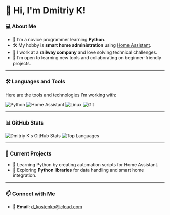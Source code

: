 # 👋 Hi, I'm Dmitriy K!

### 💻 About Me
- 🌱 I’m a novice programmer learning **Python**.
- 🛠️ My hobby is **smart home administration** using [Home Assistant](https://www.home-assistant.io/).
- 🚉 I work at a **railway company** and love solving technical challenges.
- 🤔 I’m open to learning new tools and collaborating on beginner-friendly projects.

---

### 🛠️ Languages and Tools
Here are the tools and technologies I’m working with:

![Python](https://img.shields.io/badge/-Python-333?logo=python)
![Home Assistant](https://img.shields.io/badge/-Home%20Assistant-41BDF5?logo=home-assistant)
![Linux](https://img.shields.io/badge/-Linux-FCC624?logo=linux)
![Git](https://img.shields.io/badge/-Git-F05032?logo=git)

---

### 📊 GitHub Stats
![Dmitriy K's GitHub Stats](https://github-readme-stats.vercel.app/api?username=DmitriyK&show_icons=true&theme=radical)
![Top Languages](https://github-readme-stats.vercel.app/api/top-langs/?username=DmitriyK&layout=compact&theme=radical)

---

### 🌟 Current Projects
- 🔧 Learning Python by creating automation scripts for Home Assistant.
- 📘 Exploring **Python libraries** for data handling and smart home integration.

---

### 📫 Connect with Me
- 📩 **Email**: d_kostenko@icloud.com
